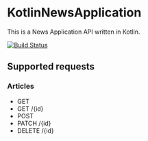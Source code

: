 # KotlinNewsApplication

This is a News Application API written in Kotlin.

<!--- Travis CI build status banner -->
[![Build Status](https://travis-ci.org/synend16/KotlinNewsApplication.svg?branch=master)](https://travis-ci.org/synend16/KotlinNewsApplication)

## Supported requests ##

### Articles ###
 - GET
 - GET /{id}
 - POST
 - PATCH /{id}
 - DELETE /{id}
